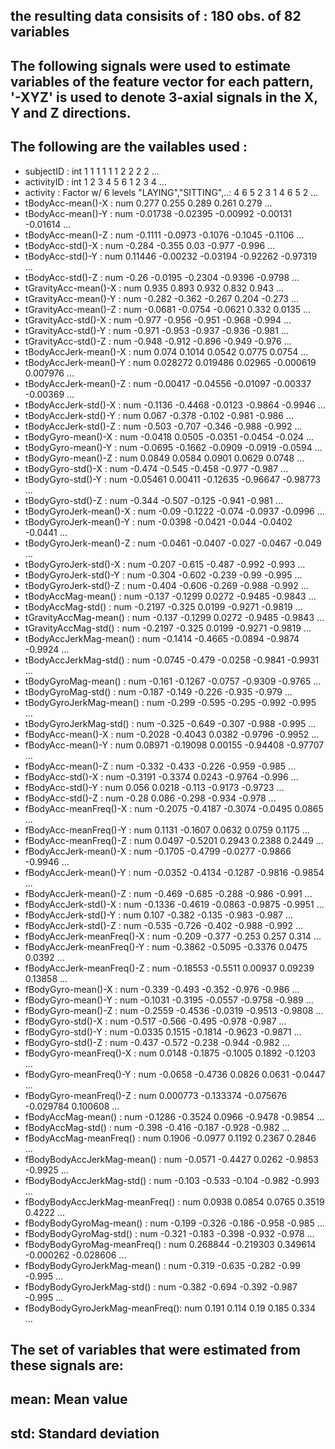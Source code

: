 

## the resulting data consisits of :   180 obs. of  82 variables

## The following signals were used to estimate variables of the feature vector for each pattern, '-XYZ' is used to denote 3-axial signals in the X, Y and Z directions.

## The following are the vailables used :
 * subjectID                      : int  1 1 1 1 1 1 2 2 2 2 ...
 * activityID                     : int  1 2 3 4 5 6 1 2 3 4 ...
 * activity                       : Factor w/ 6 levels "LAYING","SITTING",..: 4 6 5 2 3 1 4 6 5 2 ...
 * tBodyAcc-mean()-X              : num  0.277 0.255 0.289 0.261 0.279 ...
 * tBodyAcc-mean()-Y              : num  -0.01738 -0.02395 -0.00992 -0.00131 -0.01614 ...
 * tBodyAcc-mean()-Z              : num  -0.1111 -0.0973 -0.1076 -0.1045 -0.1106 ...
 * tBodyAcc-std()-X               : num  -0.284 -0.355 0.03 -0.977 -0.996 ...
 * tBodyAcc-std()-Y               : num  0.11446 -0.00232 -0.03194 -0.92262 -0.97319 ...
 * tBodyAcc-std()-Z               : num  -0.26 -0.0195 -0.2304 -0.9396 -0.9798 ...
 * tGravityAcc-mean()-X           : num  0.935 0.893 0.932 0.832 0.943 ...
 * tGravityAcc-mean()-Y           : num  -0.282 -0.362 -0.267 0.204 -0.273 ...
 * tGravityAcc-mean()-Z           : num  -0.0681 -0.0754 -0.0621 0.332 0.0135 ...
 * tGravityAcc-std()-X            : num  -0.977 -0.956 -0.951 -0.968 -0.994 ...
 * tGravityAcc-std()-Y            : num  -0.971 -0.953 -0.937 -0.936 -0.981 ...
 * tGravityAcc-std()-Z            : num  -0.948 -0.912 -0.896 -0.949 -0.976 ...
 * tBodyAccJerk-mean()-X          : num  0.074 0.1014 0.0542 0.0775 0.0754 ...
 * tBodyAccJerk-mean()-Y          : num  0.028272 0.019486 0.02965 -0.000619 0.007976 ...
 * tBodyAccJerk-mean()-Z          : num  -0.00417 -0.04556 -0.01097 -0.00337 -0.00369 ...
 * tBodyAccJerk-std()-X           : num  -0.1136 -0.4468 -0.0123 -0.9864 -0.9946 ...
 * tBodyAccJerk-std()-Y           : num  0.067 -0.378 -0.102 -0.981 -0.986 ...
 * tBodyAccJerk-std()-Z           : num  -0.503 -0.707 -0.346 -0.988 -0.992 ...
 * tBodyGyro-mean()-X             : num  -0.0418 0.0505 -0.0351 -0.0454 -0.024 ...
 * tBodyGyro-mean()-Y             : num  -0.0695 -0.1662 -0.0909 -0.0919 -0.0594 ...
 * tBodyGyro-mean()-Z             : num  0.0849 0.0584 0.0901 0.0629 0.0748 ...
 * tBodyGyro-std()-X              : num  -0.474 -0.545 -0.458 -0.977 -0.987 ...
 * tBodyGyro-std()-Y              : num  -0.05461 0.00411 -0.12635 -0.96647 -0.98773 ...
 * tBodyGyro-std()-Z              : num  -0.344 -0.507 -0.125 -0.941 -0.981 ...
 * tBodyGyroJerk-mean()-X         : num  -0.09 -0.1222 -0.074 -0.0937 -0.0996 ...
 * tBodyGyroJerk-mean()-Y         : num  -0.0398 -0.0421 -0.044 -0.0402 -0.0441 ...
 * tBodyGyroJerk-mean()-Z         : num  -0.0461 -0.0407 -0.027 -0.0467 -0.049 ...
 * tBodyGyroJerk-std()-X          : num  -0.207 -0.615 -0.487 -0.992 -0.993 ...
 * tBodyGyroJerk-std()-Y          : num  -0.304 -0.602 -0.239 -0.99 -0.995 ...
 * tBodyGyroJerk-std()-Z          : num  -0.404 -0.606 -0.269 -0.988 -0.992 ...
 * tBodyAccMag-mean()             : num  -0.137 -0.1299 0.0272 -0.9485 -0.9843 ...
 * tBodyAccMag-std()              : num  -0.2197 -0.325 0.0199 -0.9271 -0.9819 ...
 * tGravityAccMag-mean()          : num  -0.137 -0.1299 0.0272 -0.9485 -0.9843 ...
 * tGravityAccMag-std()           : num  -0.2197 -0.325 0.0199 -0.9271 -0.9819 ...
 * tBodyAccJerkMag-mean()         : num  -0.1414 -0.4665 -0.0894 -0.9874 -0.9924 ...
 * tBodyAccJerkMag-std()          : num  -0.0745 -0.479 -0.0258 -0.9841 -0.9931 ...
 * tBodyGyroMag-mean()            : num  -0.161 -0.1267 -0.0757 -0.9309 -0.9765 ...
 * tBodyGyroMag-std()             : num  -0.187 -0.149 -0.226 -0.935 -0.979 ...
 * tBodyGyroJerkMag-mean()        : num  -0.299 -0.595 -0.295 -0.992 -0.995 ...
 * tBodyGyroJerkMag-std()         : num  -0.325 -0.649 -0.307 -0.988 -0.995 ...
 * fBodyAcc-mean()-X              : num  -0.2028 -0.4043 0.0382 -0.9796 -0.9952 ...
 * fBodyAcc-mean()-Y              : num  0.08971 -0.19098 0.00155 -0.94408 -0.97707 ...
 * fBodyAcc-mean()-Z              : num  -0.332 -0.433 -0.226 -0.959 -0.985 ...
 * fBodyAcc-std()-X               : num  -0.3191 -0.3374 0.0243 -0.9764 -0.996 ...
 * fBodyAcc-std()-Y               : num  0.056 0.0218 -0.113 -0.9173 -0.9723 ...
 * fBodyAcc-std()-Z               : num  -0.28 0.086 -0.298 -0.934 -0.978 ...
 * fBodyAcc-meanFreq()-X          : num  -0.2075 -0.4187 -0.3074 -0.0495 0.0865 ...
 * fBodyAcc-meanFreq()-Y          : num  0.1131 -0.1607 0.0632 0.0759 0.1175 ...
 * fBodyAcc-meanFreq()-Z          : num  0.0497 -0.5201 0.2943 0.2388 0.2449 ...
 * fBodyAccJerk-mean()-X          : num  -0.1705 -0.4799 -0.0277 -0.9866 -0.9946 ...
 * fBodyAccJerk-mean()-Y          : num  -0.0352 -0.4134 -0.1287 -0.9816 -0.9854 ...
 * fBodyAccJerk-mean()-Z          : num  -0.469 -0.685 -0.288 -0.986 -0.991 ...
 * fBodyAccJerk-std()-X           : num  -0.1336 -0.4619 -0.0863 -0.9875 -0.9951 ...
 * fBodyAccJerk-std()-Y           : num  0.107 -0.382 -0.135 -0.983 -0.987 ...
 * fBodyAccJerk-std()-Z           : num  -0.535 -0.726 -0.402 -0.988 -0.992 ...
 * fBodyAccJerk-meanFreq()-X      : num  -0.209 -0.377 -0.253 0.257 0.314 ...
 * fBodyAccJerk-meanFreq()-Y      : num  -0.3862 -0.5095 -0.3376 0.0475 0.0392 ...
 * fBodyAccJerk-meanFreq()-Z      : num  -0.18553 -0.5511 0.00937 0.09239 0.13858 ...
 * fBodyGyro-mean()-X             : num  -0.339 -0.493 -0.352 -0.976 -0.986 ...
 * fBodyGyro-mean()-Y             : num  -0.1031 -0.3195 -0.0557 -0.9758 -0.989 ...
 * fBodyGyro-mean()-Z             : num  -0.2559 -0.4536 -0.0319 -0.9513 -0.9808 ...
 * fBodyGyro-std()-X              : num  -0.517 -0.566 -0.495 -0.978 -0.987 ...
 * fBodyGyro-std()-Y              : num  -0.0335 0.1515 -0.1814 -0.9623 -0.9871 ...
 * fBodyGyro-std()-Z              : num  -0.437 -0.572 -0.238 -0.944 -0.982 ...
 * fBodyGyro-meanFreq()-X         : num  0.0148 -0.1875 -0.1005 0.1892 -0.1203 ...
 * fBodyGyro-meanFreq()-Y         : num  -0.0658 -0.4736 0.0826 0.0631 -0.0447 ...
 * fBodyGyro-meanFreq()-Z         : num  0.000773 -0.133374 -0.075676 -0.029784 0.100608 ...
 * fBodyAccMag-mean()             : num  -0.1286 -0.3524 0.0966 -0.9478 -0.9854 ...
 * fBodyAccMag-std()              : num  -0.398 -0.416 -0.187 -0.928 -0.982 ...
 * fBodyAccMag-meanFreq()         : num  0.1906 -0.0977 0.1192 0.2367 0.2846 ...
 * fBodyBodyAccJerkMag-mean()     : num  -0.0571 -0.4427 0.0262 -0.9853 -0.9925 ...
 * fBodyBodyAccJerkMag-std()      : num  -0.103 -0.533 -0.104 -0.982 -0.993 ...
 * fBodyBodyAccJerkMag-meanFreq() : num  0.0938 0.0854 0.0765 0.3519 0.4222 ...
 * fBodyBodyGyroMag-mean()        : num  -0.199 -0.326 -0.186 -0.958 -0.985 ...
 * fBodyBodyGyroMag-std()         : num  -0.321 -0.183 -0.398 -0.932 -0.978 ...
 * fBodyBodyGyroMag-meanFreq()    : num  0.268844 -0.219303 0.349614 -0.000262 -0.028606 ...
 * fBodyBodyGyroJerkMag-mean()    : num  -0.319 -0.635 -0.282 -0.99 -0.995 ...
 * fBodyBodyGyroJerkMag-std()     : num  -0.382 -0.694 -0.392 -0.987 -0.995 ...
 * fBodyBodyGyroJerkMag-meanFreq(): num  0.191 0.114 0.19 0.185 0.334 ...
 
## The set of variables that were estimated from these signals are:

## mean: Mean value

## std: Standard deviation
